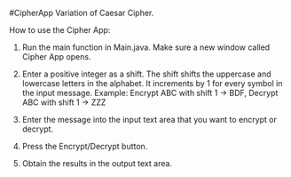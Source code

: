#CipherApp
Variation of Caesar Cipher.

How to use the Cipher App:

1. Run the main function in Main.java. Make sure a new window called Cipher App opens.

2. Enter a positive integer as a shift. 
The shift shifts the uppercase and lowercase letters in the alphabet. 
It increments by 1 for every symbol in the input message.
  Example: Encrypt ABC with shift 1 -> BDF, Decrypt ABC with shift 1 -> ZZZ

3. Enter the message into the input text area that you want to encrypt or decrypt.

4. Press the Encrypt/Decrypt button.

5. Obtain the results in the output text area.
